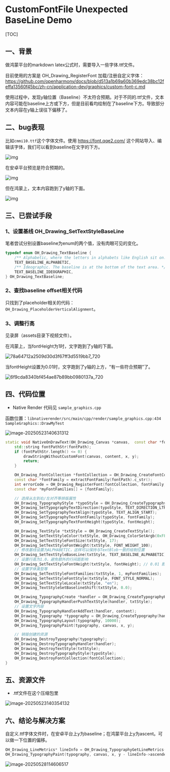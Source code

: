 # CustomFontFile Unexpected BaseLine Demo

[TOC]



## 一、背景

做鸿蒙平台的markdown latex公式时，需要导入一些字体.ttf文件。

目前使用的方案是 OH_Drawing_RegisterFont 加载/注册自定义字体：https://github.com/openharmony/docs/blob/d513a1b69a60b369edc38bc12feffa13560f45bc/zh-cn/application-dev/graphics/custom-font-c.md

使用过程中，发现y轴位置（Baseline）不太符合预期。对于不同的.ttf文件，文本内容可能在baseline上方或下方，但是目前看均绘制在了baseline下方。导致部分文本内容在y轴上误往下偏移了。



## 二、bug表现

比如`cmmi10.ttf`这个字体文件。使用 https://font.qqe2.com/ 这个网站导入、编辑该字体，我们可以看到baseline在文字的下方。￵

![img](./assets/MTY4ODg1MDE1NDIyODk0MA_405606_3Fy6ndL5xh3c7M5e_1747744689.jpeg)

在安卓平台预览是符合预期的。

![img](./assets/MTY4ODg1MDE1NDIyODk0MA_143200_9_BlkiB9ipNz846b_1747744702.jpeg)

但在鸿蒙上，文本内容跑到了y轴的下面。

![img](./assets/MTY4ODg1MDE1NDIyODk0MA_485462_aWZ0yVzbK2dymU7p_1747744707.jpeg)

## 三、已尝试手段

### 1、设置基线 OH_Drawing_SetTextStyleBaseLine

笔者尝试分别设置baseline为enum的两个值，没有肉眼可见的变化。

```C++
typedef enum OH_Drawing_TextBaseline {
    /** Alphabetic, where the letters in alphabets like English sit on. */
    TEXT_BASELINE_ALPHABETIC,
    /** Ideographic. The baseline is at the bottom of the text area. */
    TEXT_BASELINE_IDEOGRAPHIC,
} OH_Drawing_TextBaseline;
```

### 2、查找baseline offset相关代码

只找到了placeholder相关的代码：`OH_Drawing_PlaceholderVerticalAlignment`。

### 3、调整行高

见录屏（assets目录下视频文件）。

在鸿蒙上，当fontHeight为1时，文字跑到了y轴的下面。

![78a64712a2509d30d3f67ff3d5519bb7_720](./assets/78a64712a2509d30d3f67ff3d5519bb7_720.jpg)

当fontHeight设置为0.01时，文字跑到了y轴的上方，“有一些符合预期”了。

![6f9cda8340bf454ae87b89bb0980137a_720](./assets/6f9cda8340bf454ae87b89bb0980137a_720.jpg)

## 四、代码位置

*  Native Render 代码见 `sample_graphics.cpp`

函数位置：`libnativerender/src/main/cpp/render/sample_graphics.cpp:434` `SampleGraphics::DrawMyTest`

![image-20250523140631312](./assets/image-20250523140631312.png)

```c++
static void NativeOnDrawText(OH_Drawing_Canvas *canvas,  const char *fontPath, const char *content, double fontHeight, int x,int y) {
    std::string fontPathStr(fontPath);
    if (fontPathStr.length() <= 0) {
        drawStringWithoutCustomFont(canvas, content, x, y);
        return;
    }

    OH_Drawing_FontCollection *fontCollection = OH_Drawing_CreateFontCollection();
    const char *fontFamily = extractFontFamily(fontPath).c_str();
    int errorCode = OH_Drawing_RegisterFont(fontCollection, fontFamily, fontPath);
    const char *myFontFamilies[] = {fontFamily};

    // 选择从左到右/左对齐等排版属性
    OH_Drawing_TypographyStyle *typoStyle = OH_Drawing_CreateTypographyStyle();
    OH_Drawing_SetTypographyTextDirection(typoStyle, TEXT_DIRECTION_LTR);
    OH_Drawing_SetTypographyTextAlign(typoStyle, TEXT_ALIGN_START);
    OH_Drawing_SetTypographyTextFontFamily(typoStyle, fontFamily);
    OH_Drawing_SetTypographyTextFontHeight(typoStyle, fontHeight);

    OH_Drawing_TextStyle *txtStyle = OH_Drawing_CreateTextStyle();
    OH_Drawing_SetTextStyleColor(txtStyle, OH_Drawing_ColorSetArgb(0xFF, 0x00, 0x00, 0x00));
    OH_Drawing_SetTextStyleFontSize(txtStyle, 17);
    OH_Drawing_SetTextStyleFontWeight(txtStyle, FONT_WEIGHT_100);
    // 修改基线设置为ALPHABETIC，这样可以保持与TextBlob一致的绘制位置
    OH_Drawing_SetTextStyleBaseLine(txtStyle, TEXT_BASELINE_ALPHABETIC);
    // 设置行高为1.0，避免额外的行间距影响
    OH_Drawing_SetTextStyleFontHeight(txtStyle, fontHeight); // 0.01 影响 baseline？
    // 设置字体类型等
    OH_Drawing_SetTextStyleFontFamilies(txtStyle, 1, myFontFamilies);
    OH_Drawing_SetTextStyleFontStyle(txtStyle, FONT_STYLE_NORMAL);
    OH_Drawing_SetTextStyleLocale(txtStyle, "en");
    OH_Drawing_TextStyleSetBaselineShift(txtStyle, 0.0);

    OH_Drawing_TypographyCreate *handler = OH_Drawing_CreateTypographyHandler(typoStyle, fontCollection);
    OH_Drawing_TypographyHandlerPushTextStyle(handler, txtStyle);
    // 设置文字内容
    OH_Drawing_TypographyHandlerAddText(handler, content);
    OH_Drawing_Typography *typography = OH_Drawing_CreateTypography(handler);
    OH_Drawing_TypographyLayout(typography, 10000);
    OH_Drawing_TypographyPaint(typography, canvas, x, y);

    // 销毁创建的资源
    OH_Drawing_DestroyTypography(typography);
    OH_Drawing_DestroyTypographyHandler(handler);
    OH_Drawing_DestroyTextStyle(txtStyle);
    OH_Drawing_DestroyTypographyStyle(typoStyle);
    OH_Drawing_DestroyFontCollection(fontCollection);
}
```



## 五、资源文件

*  .ttf文件在这个压缩包里

![image-20250523140354132](./assets/image-20250523140354132.png)



## 六、结论与解决方案

自定义.ttf字体文件时，在安卓平台上y为baseline；在鸿蒙平台上y为ascent。可以做一下位置的偏移。

```c++
OH_Drawing_LineMetrics* lineInfo = OH_Drawing_TypographyGetLineMetrics(typography);
OH_Drawing_TypographyPaint(typography, canvas, x, y - lineInfo->ascender);
```

![image-20250528114606517](./assets/image-20250528114606517.png)
